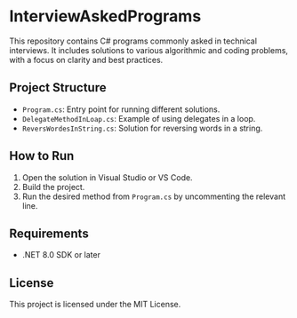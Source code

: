 # InterviewAskedPrograms

This repository contains C# programs commonly asked in technical interviews. It includes solutions to various algorithmic and coding problems, with a focus on clarity and best practices.

## Project Structure
- `Program.cs`: Entry point for running different solutions.
- `DelegateMethodInLoap.cs`: Example of using delegates in a loop.
- `ReversWordesInString.cs`: Solution for reversing words in a string.

## How to Run
1. Open the solution in Visual Studio or VS Code.
2. Build the project.
3. Run the desired method from `Program.cs` by uncommenting the relevant line.

## Requirements
- .NET 8.0 SDK or later

## License
This project is licensed under the MIT License.
